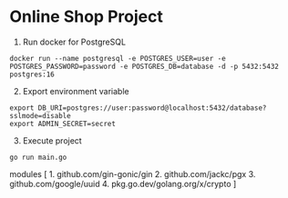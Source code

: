 # Online Shop Project

1. Run docker for PostgreSQL
```
docker run --name postgresql -e POSTGRES_USER=user -e POSTGRES_PASSWORD=password -e POSTGRES_DB=database -d -p 5432:5432 postgres:16
```

2. Export environment variable
```
export DB_URI=postgres://user:password@localhost:5432/database?sslmode=disable
export ADMIN_SECRET=secret
```

3. Execute project
```
go run main.go
```



modules [
    1. github.com/gin-gonic/gin
    2. github.com/jackc/pgx
    3. github.com/google/uuid
    4. pkg.go.dev/golang.org/x/crypto
]
